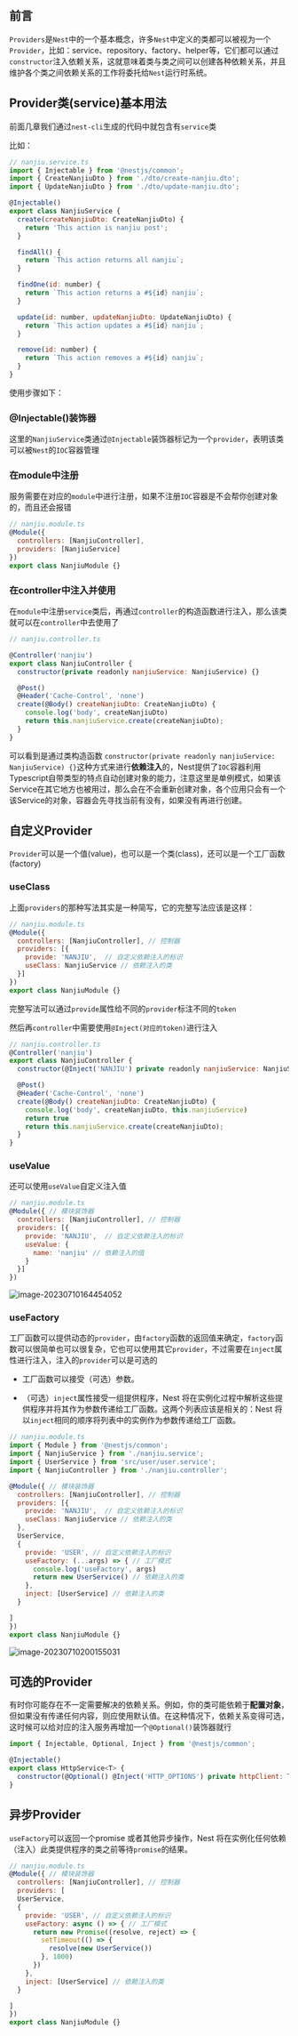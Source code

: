 ## 前言

`Providers`是`Nest`中的一个基本概念，许多`Nest`中定义的类都可以被视为一个`Provider`，比如：service、repository、factory、helper等，它们都可以通过`constructor`注入依赖关系，这就意味着类与类之间可以创建各种依赖关系，并且维护各个类之间依赖关系的工作将委托给`Nest`运行时系统。

## Provider类(service)基本用法

前面几章我们通过`nest-cli`生成的代码中就包含有`service`类

比如：

```js
// nanjiu.service.ts
import { Injectable } from '@nestjs/common';
import { CreateNanjiuDto } from './dto/create-nanjiu.dto';
import { UpdateNanjiuDto } from './dto/update-nanjiu.dto';

@Injectable()
export class NanjiuService {
  create(createNanjiuDto: CreateNanjiuDto) {
    return 'This action is nanjiu post';
  }

  findAll() {
    return `This action returns all nanjiu`;
  }

  findOne(id: number) {
    return `This action returns a #${id} nanjiu`;
  }

  update(id: number, updateNanjiuDto: UpdateNanjiuDto) {
    return `This action updates a #${id} nanjiu`;
  }

  remove(id: number) {
    return `This action removes a #${id} nanjiu`;
  }
}

```

使用步骤如下：

### @Injectable()装饰器

这里的`NanjiuService`类通过`@Injectable`装饰器标记为一个`provider`，表明该类可以被`Nest`的`IOC`容器管理

### 在module中注册

服务需要在对应的`module`中进行注册，如果不注册`IOC`容器是不会帮你创建对象的，而且还会报错

```js
// nanjiu.module.ts
@Module({
  controllers: [NanjiuController],
  providers: [NanjiuService]
})
export class NanjiuModule {}
```

### 在controller中注入并使用

在`module`中注册`service`类后，再通过`controller`的构造函数进行注入，那么该类就可以在`controller`中去使用了

```js
// nanjiu.controller.ts

@Controller('nanjiu')
export class NanjiuController {
  constructor(private readonly nanjiuService: NanjiuService) {}

  @Post()
  @Header('Cache-Control', 'none')
  create(@Body() createNanjiuDto: CreateNanjiuDto) {
    console.log('body', createNanjiuDto)
    return this.nanjiuService.create(createNanjiuDto);
  }
}

```

可以看到是通过类构造函数 `constructor(private readonly nanjiuService: NanjiuService) {}`这种方式来进行**依赖注入**的，Nest提供了`IOC`容器利用Typescript自带类型的特点自动创建对象的能力，注意这里是单例模式，如果该Service在其它地方也被用过，那么会在不会重新创建对象，各个应用只会有一个该Service的对象，容器会先寻找当前有没有，如果没有再进行创建。

## 自定义Provider

`Provider`可以是一个值(value)，也可以是一个类(class)，还可以是一个工厂函数(factory)

### useClass

上面`providers`的那种写法其实是一种简写，它的完整写法应该是这样：

```js
// nanjiu.module.ts
@Module({
  controllers: [NanjiuController], // 控制器
  providers: [{
    provide: 'NANJIU',  // 自定义依赖注入的标识
    useClass: NanjiuService // 依赖注入的类
  }]
})
export class NanjiuModule {}
```

完整写法可以通过`provide`属性给不同的`provider`标注不同的`token`

然后再`controller`中需要使用`@Inject(对应的token)`进行注入

```js
// nanjiu.controller.ts
@Controller('nanjiu')
export class NanjiuController {
  constructor(@Inject('NANJIU') private readonly nanjiuService: NanjiuService) {}

  @Post()
  @Header('Cache-Control', 'none')
  create(@Body() createNanjiuDto: CreateNanjiuDto) {
    console.log('body', createNanjiuDto, this.nanjiuService)
    return true
    return this.nanjiuService.create(createNanjiuDto);
  }
}
```

### useValue

还可以使用`useValue`自定义注入值

```js
// nanjiu.module.ts
@Module({ // 模块装饰器
  controllers: [NanjiuController], // 控制器
  providers: [{
    provide: 'NANJIU',  // 自定义依赖注入的标识
    useValue: {
      name: 'nanjiu' // 依赖注入的值
    }
  }]
})
```

![image-20230710164454052](/Users/songyao/Desktop/songyao/fe-nanjiu/images/nest/4-1.png)

### useFactory

工厂函数可以提供动态的`provider`，由`factory`函数的返回值来确定，`factory`函数可以很简单也可以很复杂，它也可以使用其它`provider`，不过需要在`inject`属性进行注入，注入的`provider`可以是可选的

- 工厂函数可以接受（可选）参数。

- （可选）`inject`属性接受一组提供程序，Nest 将在实例化过程中解析这些提供程序并将其作为参数传递给工厂函数。这两个列表应该是相关的：Nest 将以`inject`相同的顺序将列表中的实例作为参数传递给工厂函数。

```js
// nanjiu.module.ts
import { Module } from '@nestjs/common';
import { NanjiuService } from './nanjiu.service';
import { UserService } from 'src/user/user.service';
import { NanjiuController } from './nanjiu.controller';

@Module({ // 模块装饰器
  controllers: [NanjiuController], // 控制器
  providers: [{
    provide: 'NANJIU',  // 自定义依赖注入的标识
    useClass: NanjiuService // 依赖注入的类
  },
  UserService,
  {
    provide: 'USER', // 自定义依赖注入的标识
    useFactory: (...args) => { // 工厂模式
      console.log('useFactory', args)
      return new UserService() // 依赖注入的类
    },
    inject: [UserService] // 依赖注入的类
  }

]
})
export class NanjiuModule {}

```

![image-20230710200155031](/Users/songyao/Desktop/songyao/fe-nanjiu/images/nest/4-2.png)

## 可选的Provider

有时你可能存在不一定需要解决的依赖关系。例如，你的类可能依赖于**配置对象**，但如果没有传递任何内容，则应使用默认值。在这种情况下，依赖关系变得可选，这时候可以给对应的注入服务再增加一个`@Optional()`装饰器就行

```js
import { Injectable, Optional, Inject } from '@nestjs/common';

@Injectable()
export class HttpService<T> {
  constructor(@Optional() @Inject('HTTP_OPTIONS') private httpClient: T) {}
}
```

## 异步Provider

`useFactory`可以返回一个promise 或者其他异步操作，Nest 将在实例化任何依赖（注入）此类提供程序的类之前等待`promise`的结果。

```js
// nanjiu.module.ts
@Module({ // 模块装饰器
  controllers: [NanjiuController], // 控制器
  providers: [
  UserService,
  {
    provide: 'USER', // 自定义依赖注入的标识
    useFactory: async () => { // 工厂模式
      return new Promise((resolve, reject) => {
        setTimeout(() => {
          resolve(new UserService())
        }, 1000)
      })
    },
    inject: [UserService] // 依赖注入的类
  }

]
})
export class NanjiuModule {}
```

